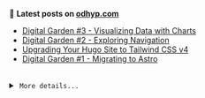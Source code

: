 📑 **Latest posts on [odhyp.com][website-url]**

<!-- BLOG-POST-LIST:START -->
- [Digital Garden #3 - Visualizing Data with Charts](https://odhyp.com/writings/digital-garden-3-charts/)
- [Digital Garden #2 - Exploring Navigation](https://odhyp.com/writings/digital-garden-2-navigation/)
- [Upgrading Your Hugo Site to Tailwind CSS v4](https://odhyp.com/writings/upgrading-your-hugo-site-to-tailwindcss-v4/)
- [Digital Garden #1 - Migrating to Astro](https://odhyp.com/writings/digital-garden-1-migrating-to-astro/)<!-- BLOG-POST-LIST:END -->

<br>

<details>
  <summary>&nbsp;<code>More details...</code></summary>
  <br>

📆 **This week in code**

<!--START_SECTION:waka-->

```bash
Total Time: 11 hrs

Astro        5 hrs 15 mins   >>>>>>>>>>>>-------------   47.78 %
CSS          4 hrs 42 mins   >>>>>>>>>>>--------------   42.81 %
MDX          26 mins         >------------------------   04.02 %
Python       10 mins         -------------------------   01.55 %
```

<!--END_SECTION:waka-->

![Profile Views][view-shield]
![Total Stars][stars-shield]
[![Comments][comments-shield]][comments-url]

<!-- LINKS & IMAGES -->
[website-url]: https://odhyp.com/
[view-shield]: https://komarev.com/ghpvc/?username=odhyp&color=00bba7&style=for-the-badge&abbreviated=true
[stars-shield]: https://img.shields.io/github/stars/odhyp?style=for-the-badge&label=total%20stars&color=00bba7
[comments-shield]: https://img.shields.io/github/discussions/odhyp/odhyp?style=for-the-badge&label=comments&color=00bba7
[comments-url]: https://github.com/odhyp/odhyp/discussions

</details>
